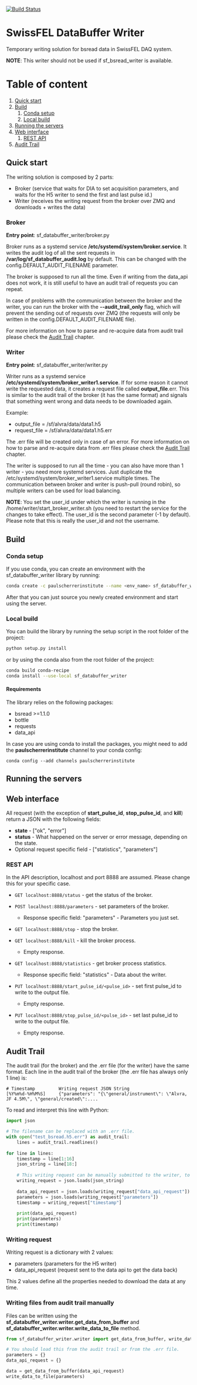 [![Build Status](https://travis-ci.org/paulscherrerinstitute/sf_bsread_writer.svg?branch=master)](https://travis-ci.org/paulscherrerinstitute/sf_bsread_writer/)

# SwissFEL DataBuffer Writer
Temporary writing solution for bsread data in SwissFEL DAQ system.

**NOTE**: This writer should not be used if sf_bsread_writer is available.

# Table of content
1. [Quick start](#quick_start)
2. [Build](#build)
    1. [Conda setup](#conda_setup)
    2. [Local build](#local_build)
3. [Running the servers](#running_the_servers)
4. [Web interface](#web_interface)
    1. [REST API](#rest_api)
5. [Audit Trail](#audit_trail)

<a id="quick_start"></a>
## Quick start

The writing solution is composed by 2 parts:

- Broker (service that waits for DIA to set acquisition parameters, and waits for the H5 writer to send the first 
and last pulse id.)
- Writer (receives the writing request from the broker over ZMQ and downloads + writes the data)

### Broker
**Entry point**: sf_databuffer_writer/broker.py

Broker runs as a systemd service **/etc/systemd/system/broker.service**. It writes the audit log of all the sent requests in 
**/var/log/sf\_databuffer\_audit.log** by default. This can be changed with the config.DEFAULT_AUDIT_FILENAME 
parameter.

The broker is supposed to run all the time. Even if writing from the data_api does not work, it is still useful 
to have an audit trail of requests you can repeat.

In case of problems with the communication between the broker and the writer, you can run the broker with the 
**--audit\_trail\_only** flag, which will prevent the sending out of requests over ZMQ (the requests will only be written 
in the config.DEFAULT_AUDIT_FILENAME file).

For more information on how to parse and re-acquire data from audit trail please check the 
[Audit Trail](#audit_trail) chapter.

### Writer
**Entry point**: sf_databuffer_writer/writer.py

Writer runs as a systemd service **/etc/systemd/system/broker\_writer1.service**. If for some reason it cannot 
write the requested data, it creates a request file called **output_file**.err. This is similar to the audit trail 
of the broker (it has the same format) and signals that something went wrong and data needs to be downloaded again.

Example:

- output_file = /sf/alvra/data/data1.h5
- request_file = /sf/alvra/data/data1.h5.err

The .err file will be created only in case of an error. For more information on how to parse and re-acquire data 
from .err files please check the [Audit Trail](#audit_trail) chapter.

The writer is supposed to run all the time - you can also have more than 1 writer - you need more systemd services.
Just duplicate the /etc/systemd/system/broker_writer1.service multiple times. The communication between broker 
and writer is push-pull (round robin), so multiple writers can be used for load balancing.

**NOTE**: You set the user_id under which the writer is running in the /home/writer/start_broker_writer.sh (you need 
to restart the service for the changes to take effect). The user_id is the second parameter (-1 by default). Please
note that this is really the user_id and not the username.

<a id="build"></a>
## Build

<a id="conda_setup"></a>
### Conda setup
If you use conda, you can create an environment with the sf_databuffer_writer library by running:

```bash
conda create -c paulscherrerinstitute --name <env_name> sf_databuffer_writer
```

After that you can just source you newly created environment and start using the server.

<a id="local_build"></a>
### Local build
You can build the library by running the setup script in the root folder of the project:

```bash
python setup.py install
```

or by using the conda also from the root folder of the project:

```bash
conda build conda-recipe
conda install --use-local sf_databuffer_writer
```

#### Requirements
The library relies on the following packages:

- bsread >=1.1.0
- bottle
- requests
- data_api

In case you are using conda to install the packages, you might need to add the **paulscherrerinstitute** channel to
your conda config:

```
conda config --add channels paulscherrerinstitute
```

<a id="running_the_servers"></a>
## Running the servers


<a id="web_interface"></a>
## Web interface

All request (with the exception of **start\_pulse\_id**, **stop\_pulse\_id**, and **kill**) return a JSON 
with the following fields:
- **state** - \["ok", "error"\]
- **status** - What happened on the server or error message, depending on the state.
- Optional request specific field - \["statistics", "parameters"]

<a id="rest_api"></a>
### REST API
In the API description, localhost and port 8888 are assumed. Please change this for your specific case.

* `GET localhost:8888/status` - get the status of the broker.

* `POST localhost:8888/parameters` - set parameters of the broker.
    - Response specific field: "parameters" - Parameters you just set.  

* `GET localhost:8888/stop` - stop the broker.

* `GET localhost:8888/kill` - kill the broker process.
    - Empty response.

* `GET localhost:8888/statistics` - get broker process statistics.
    - Response specific field: "statistics" - Data about the writer.

* `PUT localhost:8888/start_pulse_id/<pulse_id>` - set first pulse_id to write to the output file.
    - Empty response.

* `PUT localhost:8888/stop_pulse_id/<pulse_id>` - set last pulse_id to write to the output file.
    - Empty response.

<a id="audit_trail"></a>  
## Audit Trail

The audit trail (for the broker) and the .err file (for the writer) have the same format. Each line in the 
audit trail of the broker (the .err file has always only 1 line) is:
```
# Timestamp         Writing request JSON String
[%Y%m%d-%H%M%S]     {"parameters": "{\"general/instrument\": \"Alvra, JF 4.5M\", \"general/created\":....
```

To read and interpret this line with Python:
```python
import json

# The filename can be replaced with an .err file.
with open("test_bsread.h5.err") as audit_trail:
    lines = audit_trail.readlines()
    
for line in lines:
    timestamp = line[1:16]
    json_string = line[18:]
    
    # This writing request can be manually submitted to the writer, to try writing the file manually.
    writing_request = json.loads(json_string)
    
    data_api_request = json.loads(writing_request["data_api_request"])
    parameters = json.loads(writing_request["parameters"])
    timestamp = writing_request["timestamp"]
    
    print(data_api_request)
    print(parameters)
    print(timestamp)
```
### Writing request
Writing request is a dictionary with 2 values:

- parameters (parameters for the H5 writer)
- data_api_request (request sent to the data api to get the data back)

This 2 values define all the properties needed to download the data at any time.

### Writing files from audit trail manually
Files can be written using the **sf_databuffer_writer.writer.get_data_from_buffer** and 
**sf_databuffer_writer.writer.write_data_to_file** method.

```python
from sf_databuffer_writer.writer import get_data_from_buffer, write_data_to_file

# You should load this from the audit trail or from the .err file.
parameters = {}
data_api_request = {}

data = get_data_from_buffer(data_api_request)
write_data_to_file(parameters)
```